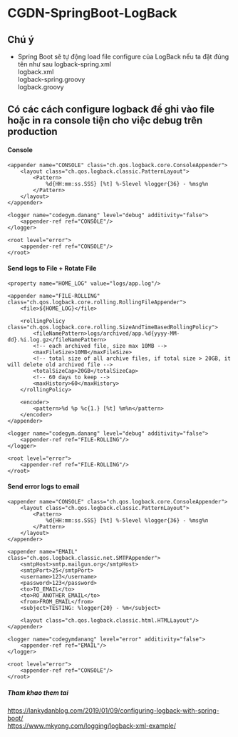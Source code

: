 # CGDN-SpringBoot-LogBack
## Chú ý
+ Spring Boot sẽ tự động load file configure của LogBack nếu ta đặt đúng tên như sau 
logback-spring.xml <br>
logback.xml <br>
logback-spring.groovy <br>
logback.groovy <br>

## Có các cách configure logback để ghi vào file hoặc in ra console tiện cho việc debug trên production

#### Console

 <configuration>

    <appender name="CONSOLE" class="ch.qos.logback.core.ConsoleAppender">
        <layout class="ch.qos.logback.classic.PatternLayout">
            <Pattern>
                %d{HH:mm:ss.SSS} [%t] %-5level %logger{36} - %msg%n
            </Pattern>
        </layout>
    </appender>

    <logger name="codegym.danang" level="debug" additivity="false">
        <appender-ref ref="CONSOLE"/>
    </logger>

    <root level="error">
        <appender-ref ref="CONSOLE"/>
    </root>

</configuration>

#### Send logs to File + Rotate File

<configuration>

    <property name="HOME_LOG" value="logs/app.log"/>

    <appender name="FILE-ROLLING" class="ch.qos.logback.core.rolling.RollingFileAppender">
        <file>${HOME_LOG}</file>

        <rollingPolicy class="ch.qos.logback.core.rolling.SizeAndTimeBasedRollingPolicy">
            <fileNamePattern>logs/archived/app.%d{yyyy-MM-dd}.%i.log.gz</fileNamePattern>
            <!-- each archived file, size max 10MB -->
            <maxFileSize>10MB</maxFileSize>
            <!-- total size of all archive files, if total size > 20GB, it will delete old archived file -->
            <totalSizeCap>20GB</totalSizeCap>
            <!-- 60 days to keep -->
            <maxHistory>60</maxHistory>
        </rollingPolicy>

        <encoder>
            <pattern>%d %p %c{1.} [%t] %m%n</pattern>
        </encoder>
    </appender>

    <logger name="codegym.danang" level="debug" additivity="false">
        <appender-ref ref="FILE-ROLLING"/>
    </logger>

    <root level="error">
        <appender-ref ref="FILE-ROLLING"/>
    </root>

</configuration>

#### Send error logs to email
<configuration>

    <appender name="CONSOLE" class="ch.qos.logback.core.ConsoleAppender">
        <layout class="ch.qos.logback.classic.PatternLayout">
            <Pattern>
                %d{HH:mm:ss.SSS} [%t] %-5level %logger{36} - %msg%n
            </Pattern>
        </layout>
    </appender>

    <appender name="EMAIL" class="ch.qos.logback.classic.net.SMTPAppender">
        <smtpHost>smtp.mailgun.org</smtpHost>
        <smtpPort>25</smtpPort>
        <username>123</username>
        <password>123</password>
        <to>TO_EMAIL</to>
        <to>RO_ANOTHER_EMAIL</to>
        <from>FROM_EMAIL</from>
        <subject>TESTING: %logger{20} - %m</subject>

        <layout class="ch.qos.logback.classic.html.HTMLLayout"/>
    </appender>

    <logger name="codegymdanang" level="error" additivity="false">
        <appender-ref ref="EMAIL"/>
    </logger>

    <root level="error">
        <appender-ref ref="CONSOLE"/>
    </root>

</configuration>

##### Tham khao them tai

https://lankydanblog.com/2019/01/09/configuring-logback-with-spring-boot/ <br>
https://www.mkyong.com/logging/logback-xml-example/ <br>
